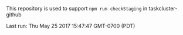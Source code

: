 This repository is used to support `npm run checkStaging` in taskcluster-github

Last run: Thu May 25 2017 15:47:47 GMT-0700 (PDT)